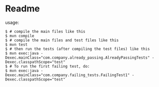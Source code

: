 # Readme

usage:

    $ # compile the main files like this
    $ mvn compile
    $ # compile the main files and test files like this
    $ mvn test
    $ # then run the tests (after compiling the test files) like this
    $ mvn exec:java -Dexec.mainClass="com.company.already_passing.AlreadyPassingTests" -Dexec.classpathScope="test"
    $ # To run the first failing test, do:
    $ mvn exec:java -Dexec.mainClass="com.company.failing_tests.FailingTest1" -Dexec.classpathScope="test"
